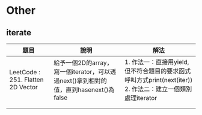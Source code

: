 # Other

## iterate

| 題目                              | 說明                                                         | 解法                                                         |
| --------------------------------- | ------------------------------------------------------------ | ------------------------------------------------------------ |
| LeetCode : 251. Flatten 2D Vector | 給予一個2D的array，寫一個iterator，可以透過next()拿到相對的值，直到hasenext()為false | 1. 作法一：直接用yield,但不符合題目的要求函式呼叫方式print(next(iter))   <br>2. 作法二：建立一個類別處理iterator |
|                                   |                                                              |                                                              |
|                                   |                                                              |                                                              |

